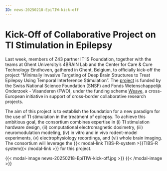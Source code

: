 ```yaml
---
ID: news-20250218-EpiTIW-kick-off
---
```


# Kick-Off of Collaborative Project on TI Stimulation in Epilepsy

Last week, members of Z43 partner IT’IS Foundation, together with the teams at Ghent University’s 4BRAIN Lab and the Center for Care & Cure Technology Eindhoven, gathered in Ghent, Belgium, to officially kick-off the project “Minimally Invasive Targeting of Deep Brain Structures to Treat Epilepsy Using Temporal Interference Stimulation”. The [project](https://itis.swiss/s/news-events/research-projects/research-projects/minimally-invasive-targeting-of-deep-brain-structures-to-treat-epilepsy-using-temporal-interference-stimulation) is funded by the Swiss National Science Foundation (SNSF) and Fonds Wetenschappelijk Onderzoek - Vlaanderen (FWO), under the funding scheme [Weave](https://www.snf.ch/en/CxcoLbDNRaUwHIoH/funding/projects/weave), a cross-European initiative in support of cross-border collaborative research projects.

The aim of this project is to establish the foundation for a new paradigm for the use of TI stimulation in the treatment of epilepsy. To achieve this ambitious goal, the consortium combines expertise in (i) TI stimulation hardware design, (ii) computational electromagnetic dosimetry, (iii) neuromodulation modeling, (iv) in vitro and in vivo rodent-model experiments, (v) electrophysiology recordings, and (vi) whole brain imaging. The consortium will leverage the {{< modal-link TIBS-R-system >}}TIBS-R system{{< /modal-link >}}  for this project.

{{< modal-image news-20250218-EpiTIW-kick-off.jpg >}}
{{< /modal-image >}}
